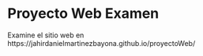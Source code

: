 <h1>Proyecto Web Examen</h1>
<p>Examine el sitio web en https://jahirdanielmartinezbayona.github.io/proyectoWeb/</p>
